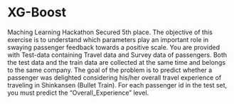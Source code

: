 # XG-Boost
Maching Learning Hackathon Secured 5th place. 
The objective of this exercise is to understand which parameters play an important role in swaying passenger feedback towards a positive scale. You are provided with Test-data containing Travel data and Survey data of passengers. Both the test data and the train data are collected at the same time and belongs to the same company.  The goal of the problem is to predict whether a passenger was delighted considering his/her overall travel experience of traveling in Shinkansen (Bullet Train). For each passenger id in the test set, you must predict the “Overall_Experience” level.
